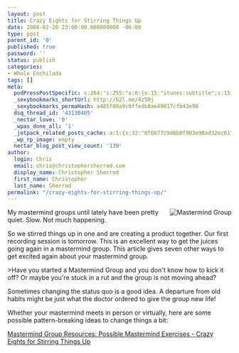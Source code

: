 ```yaml
---
layout: post
title: Crazy Eights for Stirring Things Up
date: 2008-02-20 23:00:00.000000000 -06:00
type: post
parent_id: '0'
published: true
password: ''
status: publish
categories:
- Whole Enchilada
tags: []
meta:
  podPressPostSpecific: s:264:"s:255:"a:6:{s:15:"itunes:subtitle";s:15:"##PostExcerpt##";s:14:"itunes:summary";s:15:"##PostExcerpt##";s:15:"itunes:keywords";s:17:"##WordPressCats##";s:13:"itunes:author";s:10:"##Global##";s:15:"itunes:explicit";s:7:"Default";s:12:"itunes:block";s:7:"Default";}";";
  _sexybookmarks_shortUrl: http://b2l.me/4z59j
  _sexybookmarks_permaHash: a485f00a9c0ffedb8ae49017cfb43e90
  dsq_thread_id: '43130405'
  _nectar_love: '0'
  _wpas_done_all: '1'
  _jetpack_related_posts_cache: a:1:{s:32:"8f6677c9d6b0f903e98ad32ec61f8deb";a:2:{s:7:"expires";i:1465520218;s:7:"payload";a:3:{i:0;a:1:{s:2:"id";i:108;}i:1;a:1:{s:2:"id";i:577;}i:2;a:1:{s:2:"id";i:105;}}}}
  _wp_rp_image: empty
  nectar_blog_post_view_count: '139'
author:
  login: Chris
  email: chris@christophersherrod.com
  display_name: Christopher Sherrod
  first_name: Christopher
  last_name: Sherrod
permalink: "/crazy-eights-for-stirring-things-up/"
---
```

<p><img src="{{ site.baseurl }}/posts/2008/02/mastermindgroup.JPG" alt="Mastermind Group" align="right" />My mastermind groups until lately have been pretty quiet.  Slow.  Not much happening.</p>
<p>So we stirred things up in one and are creating a product together.  Our first recording session is tomorrow.   This is an excellent way to get the juices going again in a mastermind group.  This article gives seven other ways to get excited again about your mastermind group.</p>
>Have you started a Mastermind Group and you don't know how to kick it off? Or maybe you're stuck in a rut and the group is not moving ahead?</p>
<p>Sometimes changing the status quo is a good idea. A departure from old habits might be just what the doctor ordered to give the group new life!</p>
<p>Whether your mastermind meets in person or virtually, here are some possible pattern-breaking ideas to change things a bit:</p></blockquote>
<p><a href="http://www.evancarmichael.com/Mastermind-Group/2008/02/possible-mastermind-exercises-crazy.html" rel="nofollow">Mastermind Group Resources: Possible Mastermind Exercises - Crazy Eights for Stirring Things Up</a></p>
